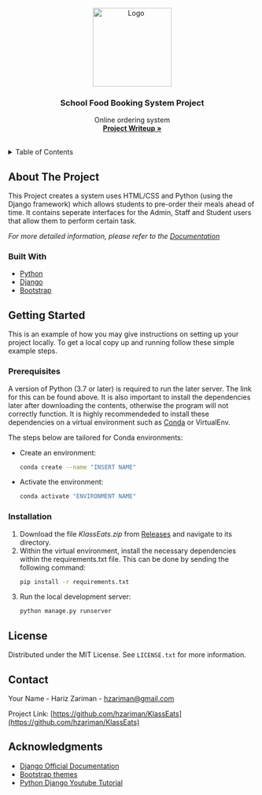 <div id="top"></div>

<!-- PROJECT LOGO -->
<br />
<div align="center">
  <a href="https://upload.wikimedia.org/wikipedia/ms/b/bd/Logo_Alice_Smith_School.png">
    <img src="https://upload.wikimedia.org/wikipedia/ms/b/bd/Logo_Alice_Smith_School.png" alt="Logo" width="160" height="160">
  </a>

<h3 align="center">School Food Booking System Project</h3>

  <p align="center">
    Online ordering system
    <br />
    <a href="https://docs.google.com/document/d/1V3_2wymmc5suPy9miqJc3s3rGwfHhzAKnqZuX5K8ujQ/edit?usp=sharing"><strong>Project Writeup »</strong></a>
    <br />
    <br />
</div>



<!-- TABLE OF CONTENTS -->
<details>
  <summary>Table of Contents</summary>
  <ol>
    <li>
      <a href="#about-the-project">About The Project</a>
      <ul>
        <li><a href="#built-with">Built With</a></li>
      </ul>
    </li>
    <li>
      <a href="#getting-started">Getting Started</a>
      <ul>
        <li><a href="#prerequisites">Prerequisites</a></li>
        <li><a href="#installation">Installation</a></li>
      </ul>
    </li>
    <li><a href="#license">License</a></li>
    <li><a href="#contact">Contact</a></li>
    <li><a href="#acknowledgments">Acknowledgments</a></li>
  </ol>
</details>



<!-- ABOUT THE PROJECT -->
## About The Project

This Project creates a system uses HTML/CSS and Python (using the Django framework) which allows students to pre-order their meals ahead of time. It contains seperate interfaces for the Admin, Staff and Student users that allow them to perform certain task.

_For more detailed information, please refer to the [Documentation](https://docs.google.com/document/d/1V3_2wymmc5suPy9miqJc3s3rGwfHhzAKnqZuX5K8ujQ/edit?usp=sharing)_



### Built With

* [Python](https://www.python.org/)
* [Django](https://www.djangoproject.com/)
* [Bootstrap](https://getbootstrap.com)



<!-- GETTING STARTED -->
## Getting Started

This is an example of how you may give instructions on setting up your project locally.
To get a local copy up and running follow these simple example steps.

### Prerequisites

A version of Python (3.7 or later) is required to run the later server. The link for this can be found above. 
It is also important to install the dependencies later after downloading the contents, otherwise the program will not correctly function.
It is highly recommendeded to install these dependencies on a virtual environment such as [Conda](https://docs.conda.io/en/latest/miniconda.html) or VirtualEnv.

The steps below are tailored for Conda environments:

* Create an environment:
  ```sh
  conda create --name "INSERT NAME"
  ```
  
* Activate the environment:
  ```sh
  conda activate "ENVIRONMENT NAME"
  ```
  
### Installation

1. Download the file *KlassEats.zip* from [Releases](https://github.com/hzariman/KlassEats/releases/tag/v0.1.0) and navigate to its directory.
2. Within the virtual environment, install the necessary dependencies within the requirements.txt file. This can be done by sending the following command:
   ```sh
   pip install -r requirements.txt
   ```
3. Run the local development server:
   ```sh
   python manage.py runserver
   ```

<!-- LICENSE -->
## License

Distributed under the MIT License. See `LICENSE.txt` for more information.

<!-- CONTACT -->
## Contact

Your Name - Hariz Zariman - hzariman@gmail.com

Project Link: [https://github.com/hzariman/KlassEats](https://github.com/hzariman/KlassEats)



<!-- ACKNOWLEDGMENTS -->
## Acknowledgments

* [Django Official Documentation]()
* [Bootstrap themes](https://startbootstrap.com/)
* [Python Django Youtube Tutorial](https://www.youtube.com/watch?v=UmljXZIypDc&list=PLLtIxaRk6P3JRiiW1SAV2BLhuuSSCULRn&ab_channel=CoreySchafer)


<!-- MARKDOWN LINKS & IMAGES -->
<!-- https://www.markdownguide.org/basic-syntax/#reference-style-links -->
[contributors-shield]: https://img.shields.io/github/contributors/github_username/repo_name.svg?style=for-the-badge
[contributors-url]: https://github.com/github_username/repo_name/graphs/contributors
[forks-shield]: https://img.shields.io/github/forks/github_username/repo_name.svg?style=for-the-badge
[forks-url]: https://github.com/github_username/repo_name/network/members
[stars-shield]: https://img.shields.io/github/stars/github_username/repo_name.svg?style=for-the-badge
[stars-url]: https://github.com/github_username/repo_name/stargazers
[issues-shield]: https://img.shields.io/github/issues/github_username/repo_name.svg?style=for-the-badge
[issues-url]: https://github.com/github_username/repo_name/issues
[license-shield]: https://img.shields.io/github/license/github_username/repo_name.svg?style=for-the-badge
[license-url]: https://github.com/github_username/repo_name/blob/master/LICENSE.txt
[linkedin-shield]: https://img.shields.io/badge/-LinkedIn-black.svg?style=for-the-badge&logo=linkedin&colorB=555
[linkedin-url]: https://linkedin.com/in/linkedin_username
[product-screenshot]: images/screenshot.png
